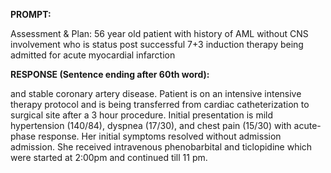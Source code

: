 **PROMPT:**

Assessment & Plan:  56 year old patient with history of AML without CNS involvement who is status post successful 7+3 induction therapy being admitted for acute myocardial infarction

**RESPONSE (Sentence ending after 60th word):**

and stable coronary artery disease. Patient is on an intensive intensive therapy protocol and is being transferred from cardiac catheterization to surgical site after a 3 hour procedure. Initial presentation is mild hypertension (140/84), dyspnea (17/30), and chest pain (15/30) with acute-phase response. Her initial symptoms resolved without admission admission. She received intravenous phenobarbital and ticlopidine which were started at 2:00pm and continued till 11 pm. 